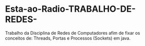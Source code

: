 # Esta-ao-Radio-TRABALHO-DE-REDES-
Trabalho da Disciplina de Redes de Computadores afim de fixar os conceitos de: Threads, Portas e Processos (Sockets) em java.
